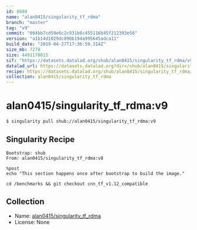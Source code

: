 ```yaml
---
id: 8688
name: "alan0415/singularity_tf_rdma"
branch: "master"
tag: "v9"
commit: "094bb7cd59e6c2c931b6c455116b45f212393e56"
version: "a1b14d1029dc890b194a995645adca11"
build_date: "2019-04-27T17:36:59.314Z"
size_mb: 7278
size: 4491178015
sif: "https://datasets.datalad.org/shub/alan0415/singularity_tf_rdma/v9/2019-04-27-094bb7cd-a1b14d10/a1b14d1029dc890b194a995645adca11.simg"
datalad_url: https://datasets.datalad.org?dir=/shub/alan0415/singularity_tf_rdma/v9/2019-04-27-094bb7cd-a1b14d10/
recipe: https://datasets.datalad.org/shub/alan0415/singularity_tf_rdma/v9/2019-04-27-094bb7cd-a1b14d10/Singularity
collection: alan0415/singularity_tf_rdma
---
```


# alan0415/singularity_tf_rdma:v9

```bash
$ singularity pull shub://alan0415/singularity_tf_rdma:v9
```

## Singularity Recipe

```singularity
Bootstrap: shub
From: alan0415/singularity_tf_rdma:v8

%post  
echo "This section happens once after bootstrap to build the image."

cd /benchmarks && git checkout cnn_tf_v1.12_compatible
```

## Collection

 - Name: [alan0415/singularity_tf_rdma](https://github.com/alan0415/singularity_tf_rdma)
 - License: None

